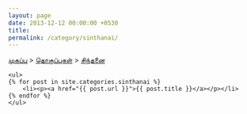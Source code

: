 ```yaml
---
layout: page
date: 2013-12-12 00:00:00 +0530
title: 
permalink: /category/sinthanai/
---
```


<div>
    <a href="{{ site.url }}">முகப்பு</a>&nbsp;&gt;&nbsp;<a href="{{ site.url }}/categories">தொகுப்புகள்</a>&nbsp;&gt;&nbsp;<a href="{{ site.url }}/category/kavithai/">சிந்தனை</a>
  	
	<ul>
    {% for post in site.categories.sinthanai %}
		<li><p><a href="{{ post.url }}">{{ post.title }}</a></p></li>
    {% endfor %}
	</ul>
</div>
